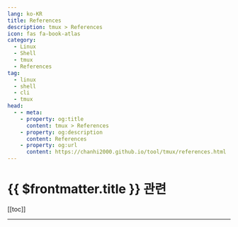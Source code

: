 ```yaml
---
lang: ko-KR
title: References
description: tmux > References
icon: fas fa-book-atlas
category:
  - Linux
  - Shell
  - tmux
  - References 
tag:
  - linux
  - shell
  - cli
  - tmux
head:
  - - meta:
    - property: og:title
      content: tmux > References
    - property: og:description
      content: References
    - property: og:url
      content: https://chanhi2000.github.io/tool/tmux/references.html
---
```


# {{ $frontmatter.title }} 관련

[[toc]]

---

<TagLinks />